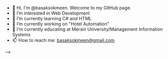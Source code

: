 
- 👋 Hi, I'm @basaksokmeen. Welcome to my GitHub page.
- 👀 I’m interested in Web Development
- 🌱 I’m currently learning C# and HTML
- 🔭 I’m currently working on "Hotel Automation"
- 📘 I'm currently educating at Mersin University/Management Information Systems
- 📫 How to reach me: basaksokmeen@gmail.com

-->
